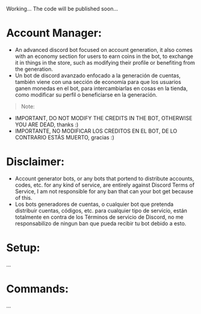 Working... The code will be published soon...

# Account Manager:
- An advanced discord bot focused on account generation, it also comes with an economy section for users to earn coins in the bot, to exchange it in things in the store, such as modifying their profile or benefiting from the generation.
- Un bot de discord avanzado enfocado a la generación de cuentas, también viene con una sección de economía para que los usuarios ganen monedas en el bot, para intercambiarlas en cosas en la tienda, como modificar su perfil o beneficiarse en la generación.
>Note:
- IMPORTANT, DO NOT MODIFY THE CREDITS IN THE BOT, OTHERWISE YOU ARE DEAD, thanks :)
- IMPORTANTE, NO MODIFICAR LOS CREDITOS EN EL BOT, DE LO CONTRARIO ESTÁS MUERTO, gracias :)

# Disclaimer:
- Account generator bots, or any bots that portend to distribute accounts, codes, etc. for any kind of service, are entirely against Discord Terms of Service, I am not responsible for any ban that can your bot get because of this.
- Los bots generadores de cuentas, o cualquier bot que pretenda distribuir cuentas, códigos, etc. para cualquier tipo de servicio, están totalmente en contra de los Términos de servicio de Discord, no me responsabilizo de ningun ban que pueda recibir tu bot debido a esto.

# Setup:
...
# Commands:
...





